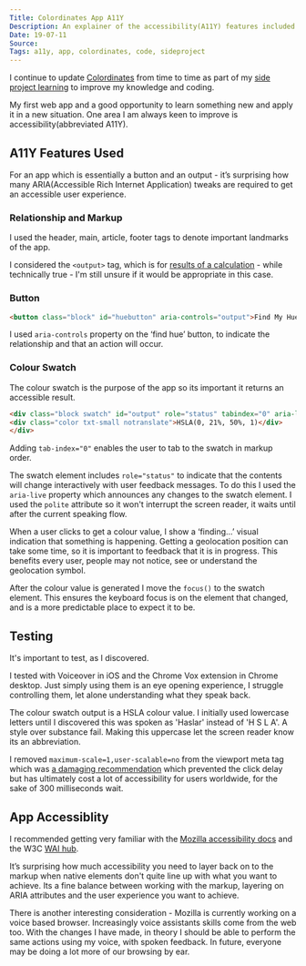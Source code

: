 ```yaml
---
Title: Colordinates App A11Y
Description: An explainer of the accessibility(A11Y) features included in Colordinates web app - an app that returns a colour value based on your geolocation
Date: 19-07-11
Source: 
Tags: a11y, app, colordinates, code, sideproject
---
```

I continue to update [Colordinates](/blog/colordinates/) from time to time as part of my [side project learning](/blog/side-project-learning/) to improve my knowledge and coding.

My first web app and a good opportunity to learn something new and apply it in a new situation. One area I am always keen to improve is accessibility(abbreviated A11Y).
 
## A11Y Features Used

For an app which is essentially a button and an output - it’s surprising how many ARIA(Accessible Rich Internet Application) tweaks are required to get an accessible user experience.
 
### Relationship and Markup

I used the header, main, article, footer tags to denote important landmarks of the app.

I considered the `<output>` tag, which is for [results of a calculation](https://www.scottohara.me/blog/2019/07/10/the-output-element.html) - while technically true - I'm still unsure if it would be appropriate in this case.

### Button

```html
<button class="block" id="huebutton" aria-controls="output">Find My Hue</button>
```
 
I used `aria-controls` property on the ‘find hue’ button, to indicate the relationship and that an action will occur. 

### Colour Swatch

The colour swatch is the purpose of the app so its important it returns an accessible result.

```html
<div class="block swatch" id="output" role="status" tabindex="0" aria-label="Location Result" aria-live="polite" style="background-color: rgb(154, 101, 101);">
<div class="color txt-small notranslate">HSLA(0, 21%, 50%, 1)</div>
</div>
```

Adding `tab-index="0"` enables the user to tab to the swatch in markup order. 

The swatch element includes `role="status"` to indicate that the contents will change interactively with user feedback messages. To do this I used the `aria-live` property which announces any changes to the swatch element. I used the `polite` attribute so it won't interrupt the screen reader, it waits until after the current speaking flow.

When a user clicks to get a colour value, I show a ‘finding...’ visual indication that something is happening. Getting a geolocation position can take some time, so it is important to feedback that it is in progress. This benefits every user, people may not notice, see or understand the geolocation symbol.

After the colour value is generated I move the `focus()` to the swatch element. This ensures the keyboard focus is on the element that changed, and is a more predictable place to expect it to be.

## Testing
 
It's important to test, as I discovered.

I tested with Voiceover in iOS and the Chrome Vox extension in Chrome desktop. Just simply using them is an eye opening experience, I struggle controlling them, let alone understanding what they speak back.

The colour swatch output is a HSLA colour value. I initially used lowercase letters until I discovered this was spoken as 'Haslar' instead of 'H S L A'. A style over substance fail. Making this uppercase let the screen reader know its an abbreviation.

I removed `maximum-scale=1,user-scalable=no` from the viewport meta tag which was [a damaging recommendation](https://timkadlec.com/2013/11/avoiding-the-300ms-click-delay-accessibly/) which prevented the click delay but has ultimately cost a lot of accessibility for users worldwide, for the sake of 300 milliseconds wait.
 
## App Accessiblity

I recommended getting very familiar with the [Mozilla accessibility docs](https://developer.mozilla.org/en-US/docs/Web/Accessibility) and the W3C [WAI hub](https://www.w3.org/WAI/).

It’s surprising how much accessibility you need to layer back on to the markup when native elements don't quite line up with what you want to achieve. Its a fine balance between working with the markup, layering on ARIA attributes and the user experience you want to achieve.
 
There is another interesting consideration - Mozilla is currently working on a voice based browser. Increasingly voice assistants skills come from the web too. With the changes I have made, in theory I should be able to perform the same actions using my voice, with spoken feedback. In future, everyone may be doing a lot more of our browsing by ear. 